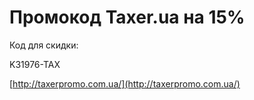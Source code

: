 # Промокод Taxer.ua на 15%

Код для скидки:

K31976-TAX

[http://taxerpromo.com.ua/](http://taxerpromo.com.ua/)